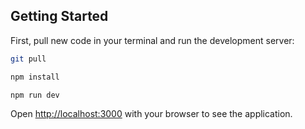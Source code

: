 ## Getting Started

First, pull new code in your terminal and run the development server:

```bash
git pull 

npm install

npm run dev
```

Open [http://localhost:3000](http://localhost:3000) with your browser to see the application.